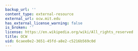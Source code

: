 ```yaml
---
backup_url: ''
content_type: external-resource
external_url: ocw.mit.edu
has_external_license_warning: false
is_broken: ''
license: https://en.wikipedia.org/wiki/All_rights_reserved
title: OCW
uid: 6caee0e2-3651-45fd-a8e2-c5216b569c0d
---
```

